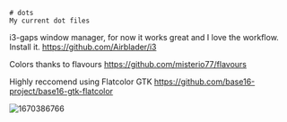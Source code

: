 
    # dots
    My current dot files

i3-gaps window manager, for now it works great and I love the workflow. Install it. https://github.com/Airblader/i3

Colors thanks to flavours https://github.com/misterio77/flavours

Highly reccomend using Flatcolor GTK https://github.com/base16-project/base16-gtk-flatcolor

![1670386766](https://user-images.githubusercontent.com/67523002/206089223-106693f2-5252-4225-8829-6e90eef2f69a.png)

